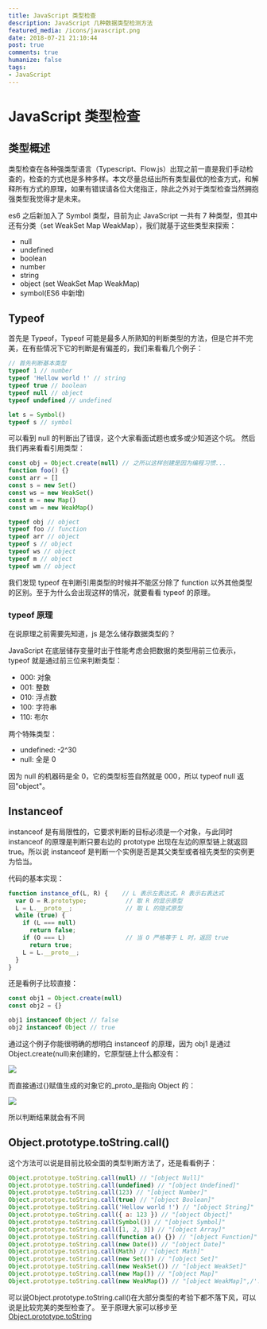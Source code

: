 ```yaml
---
title: JavaScript 类型检查
description: JavaScript 几种数据类型检测方法
featured_media: /icons/javascript.png
date: 2018-07-21 21:10:44
post: true
comments: true
humanize: false
tags:
- JavaScript
---
```


# JavaScript 类型检查

## 类型概述
类型检查在各种强类型语言（Typescript、Flow.js）出现之前一直是我们手动检查的，检查的方式也是多种多样。本文尽量总结出所有类型最优的检查方式，和解释所有方式的原理，如果有错误请各位大佬指正，除此之外对于类型检查当然拥抱强类型我觉得才是未来。

es6 之后新加入了 Symbol 类型，目前为止 JavaScript 一共有 7 种类型，但其中还有分类（set WeakSet Map WeakMap），我们就基于这些类型来探索：

- null
- undefined
- boolean
- number
- string
- object (set WeakSet Map WeakMap)
- symbol(ES6 中新增)

## Typeof
首先是 Typeof，Typeof 可能是最多人所熟知的判断类型的方法，但是它并不完美，在有些情况下它的判断是有偏差的，我们来看看几个例子：

``` js
// 首先判断基本类型
typeof 1 // number
typeof 'Hellow world !' // string
typeof true // boolean
typeof null // object
typeof undefined // undefined

let s = Symbol()
typeof s // symbol
```

可以看到 null 的判断出了错误，这个大家看面试题也或多或少知道这个坑。 然后我们再来看看引用类型：

``` js
const obj = Object.create(null) // 之所以这样创建是因为编程习惯...
function foo() {}
const arr = []
const s = new Set()
const ws = new WeakSet()
const m = new Map()
const wm = new WeakMap()

typeof obj // object
typeof foo // function
typeof arr // object
typeof s // object
typeof ws // object
typeof m // object
typeof wm // object
```
我们发现 typeof 在判断引用类型的时候并不能区分除了 function 以外其他类型的区别。至于为什么会出现这样的情况，就要看看 typeof 的原理。

### typeof 原理
在说原理之前需要先知道，js 是怎么储存数据类型的？

JavaScript 在底层储存变量时出于性能考虑会把数据的类型用前三位表示，typeof 就是通过前三位来判断类型：
- 000: 对象
- 001: 整数
- 010: 浮点数
- 100: 字符串
- 110: 布尔

两个特殊类型：
- undefined: -2^30
- null: 全是 0

因为 null 的机器码是全 0，它的类型标签自然就是 000，所以 typeof null 返回"object"。

## Instanceof
instanceof 是有局限性的，它要求判断的目标必须是一个对象，与此同时 instanceof 的原理是判断只要右边的 prototype 出现在左边的原型链上就返回 true。所以说 instanceof 是判断一个实例是否是其父类型或者祖先类型的实例更为恰当。

代码的基本实现：

``` js
function instance_of(L, R) {    // L 表示左表达式，R 表示右表达式
  var O = R.prototype;           // 取 R 的显示原型
  L = L.__proto__;               // 取 L 的隐式原型
  while (true) { 
    if (L === null) 
      return false; 
    if (O === L)                 // 当 O 严格等于 L 时，返回 true 
      return true; 
    L = L.__proto__; 
  } 
}
```

还是看例子比较直接：

``` js
const obj1 = Object.create(null)
const obj2 = {}

obj1 instanceof Object // false
obj2 instanceof Object // true
```
通过这个例子你能很明确的想明白 instanceof 的原理，因为 obj1 是通过Object.create(null)来创建的，它原型链上什么都没有：

![](/icons/javascript/obj1.png)

而直接通过{}赋值生成的对象它的_proto_是指向 Object 的：

![](/icons/javascript/obj2.png)

所以判断结果就会有不同

## Object.prototype.toString.call()
这个方法可以说是目前比较全面的类型判断方法了，还是看看例子：

``` js
Object.prototype.toString.call(null) // "[object Null]"
Object.prototype.toString.call(undefined) // "[object Undefined]"
Object.prototype.toString.call(123) // "[object Number]"
Object.prototype.toString.call(true) // "[object Boolean]"
Object.prototype.toString.call('Hellow world !') // "[object String]"
Object.prototype.toString.call({ a: 123 }) // "[object Object]"
Object.prototype.toString.call(Symbol()) // "[object Symbol]"
Object.prototype.toString.call([1, 2, 3]) // "[object Array]"
Object.prototype.toString.call(function a() {}) // "[object Function]"
Object.prototype.toString.call(new Date()) // "[object Date]"
Object.prototype.toString.call(Math) // "[object Math]"
Object.prototype.toString.call(new Set()) // "[object Set]"
Object.prototype.toString.call(new WeakSet()) // "[object WeakSet]"
Object.prototype.toString.call(new Map()) // "[object Map]"
Object.prototype.toString.call(new WeakMap()) // "[object WeakMap]",/'.lk
```

可以说Object.prototype.toString.call()在大部分类型的考验下都不落下风，可以说是比较完美的类型检查了。 至于原理大家可以移步至 [Object.prototype.toString](https://segmentfault.com/a/1190000009407558)